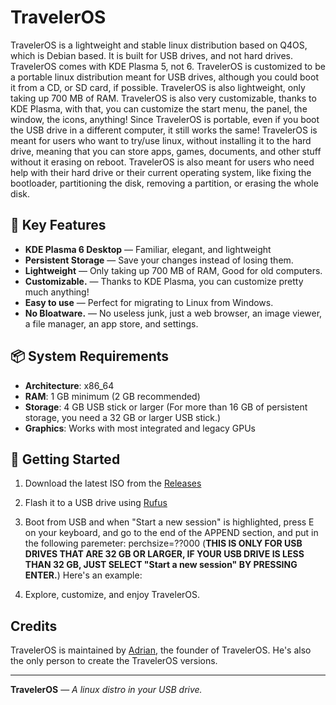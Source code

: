 # TravelerOS

TravelerOS is a lightweight and stable linux distribution based on Q4OS, which is Debian based. It is built for USB drives, and not hard drives. TravelerOS comes with KDE Plasma 5, not 6. TravelerOS is customized to be a portable linux distribution meant for USB drives, although you could boot it from a CD, or SD card, if possible. TravelerOS is also lightweight, only taking up 700 MB of RAM. TravelerOS is also very customizable, thanks to KDE Plasma, with that, you can customize the start menu, the panel, the window, the icons, anything! Since TravelerOS is portable, even if you boot the USB drive in a different computer, it still works the same! TravelerOS is meant for users who want to try/use linux, without installing it to the hard drive, meaning that you can store apps, games, documents, and other stuff without it erasing on reboot. TravelerOS is also meant for users who need help with their hard drive or their current operating system, like fixing the bootloader, partitioning the disk, removing a partition, or erasing the whole disk.

## 🧭 Key Features

- **KDE Plasma 6 Desktop** — Familiar, elegant, and lightweight
- **Persistent Storage** — Save your changes instead of losing them.
- **Lightweight** — Only taking up 700 MB of RAM, Good for old computers.
- **Customizable.** — Thanks to KDE Plasma, you can customize pretty much anything!
- **Easy to use** — Perfect for migrating to Linux from Windows.
- **No Bloatware.** — No useless junk, just a web browser, an image viewer, a file manager, an app store, and settings.

## 📦 System Requirements

- **Architecture**: x86_64
- **RAM**: 1 GB minimum (2 GB recommended)
- **Storage**: 4 GB USB stick or larger (For more than 16 GB of persistent storage, you need a 32 GB or larger USB stick.)
- **Graphics**: Works with most integrated and legacy GPUs

## 🚀 Getting Started

1. Download the latest ISO from the [Releases](https://github.com/traveler-usb/TravelerOS/releases)
2. Flash it to a USB drive using [Rufus](https://rufus.ie)
3. Boot from USB and when "Start a new session" is highlighted, press E on your keyboard, and go to the end of the APPEND section, and put in the following paremeter:
  perchsize=??000 (**THIS IS ONLY FOR USB DRIVES THAT ARE 32 GB OR LARGER, IF YOUR USB DRIVE IS LESS THAN 32 GB, JUST SELECT "Start a new session" BY PRESSING ENTER.**)
  Here's an example:

5. Explore, customize, and enjoy TravelerOS.

## Credits

TravelerOS is maintained by [Adrian](https://github.com/YOUR_USERNAME), the founder of TravelerOS. He's also the only person to create the TravelerOS versions.

---

**TravelerOS** — *A linux distro in your USB drive.*
